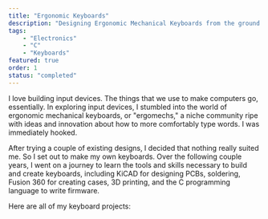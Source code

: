 ```yaml
---
title: "Ergonomic Keyboards"
description: "Designing Ergonomic Mechanical Keyboards from the ground up using KiCAD, Fusion 360, and QMK Firmware. Through this project, I grew as a full-stack product engineer."
tags:
    - "Electronics"
    - "C"
    - "Keyboards"
featured: true
order: 1
status: "completed"
---
```


I love building input devices. The things that we use to make computers go, essentially. In exploring input devices, I stumbled into the world of ergonomic mechanical keyboards, or "ergomechs," a niche community ripe with ideas and innovation about how to more comfortably type words. I was immediately hooked.

After trying a couple of existing designs, I decided that nothing really suited me. So I set out to make my own keyboards. Over the following couple years, I went on a journey to learn the tools and skills necessary to build and create keyboards, including KiCAD for designing PCBs, soldering, Fusion 360 for creating cases, 3D printing, and the C programming language to write firmware.

Here are all of my keyboard projects:
